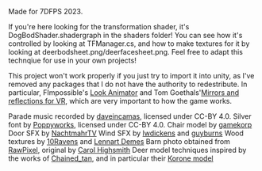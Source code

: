 Made for 7DFPS 2023.

If you're here looking for the transformation shader, it's DogBodShader.shadergraph in the shaders folder! You can see how it's controlled by looking at TFManager.cs, and how to make textures for it by looking at deerbodsheet.png/deerfacesheet.png. Feel free to adapt this technqiue for use in your own projects!

This project won't work properly if you just try to import it into unity, as I've removed any packages that I do not have the authority to redestribute. In particular, FImpossible's [Look Animator](https://assetstore.unity.com/packages/tools/animation/look-animator-122249) and Tom Goethals'[Mirrors and reflections for VR](https://assetstore.unity.com/packages/vfx/shaders/fullscreen-camera-effects/mirrors-and-reflections-for-vr-212493), which are very important to how the game works.

Parade music recorded by [daveincamas](https://freesound.org/people/daveincamas/sounds/26269/), licensed under CC-BY 4.0.
Silver font by [Poppyworks](https://poppyworks.itch.io/silver), licensed under CC-BY 4.0.
Chair model by [gamekorp](https://opengameart.org/content/office-desk-and-chair-set)
Door SFX by [NachtmahrTV](https://freesound.org/people/NachtmahrTV/sounds/553250/)
Wind SFX by [lwdickens](https://freesound.org/people/lwdickens/sounds/529094/) and [guyburns](https://freesound.org/people/guyburns/sounds/473815/)
Wood textures by [10Ravens](https://www.deviantart.com/10ravens/art/Seamless-wood-planks-texture-196937389) and [Lennart Demes](https://ambientcg.com/view?id=Wood051)
Barn photo obtained from [RawPixel](https://www.rawpixel.com/image/582772), original by [Carol Highsmith](https://www.loc.gov/item/2017686948/)
Deer model techniques inspired by the works of [Chained_tan](https://sketchfab.com/ch_fren), and in particular their [Korone model](https://sketchfab.com/3d-models/inugami-korone-hololive-8b89fc7bb19c449baceb403a2995fd78)
